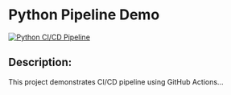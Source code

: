 # Python Pipeline Demo

[![Python CI/CD Pipeline](https://github.com/Yusuf1403/python-pipeline-demo/actions/workflows/python-pipeline.yml/badge.svg)](https://github.com/Yusuf1403/python-pipeline-demo/actions/workflows/python-pipeline.yml)

## Description:
This project demonstrates CI/CD pipeline using GitHub Actions...
